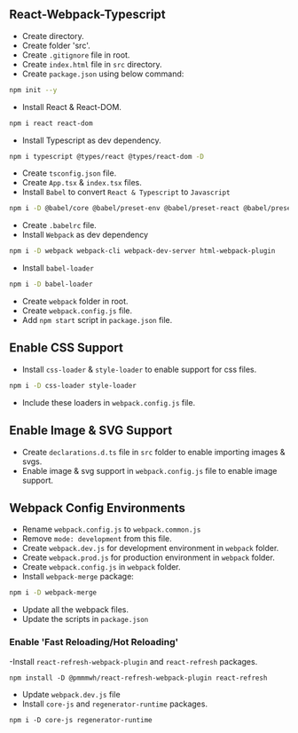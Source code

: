 ## React-Webpack-Typescript

- Create directory.
- Create folder 'src'.
- Create `.gitignore` file in root.
- Create `index.html` file in `src` directory.
- Create `package.json` using below command:

```bash
npm init --y
```

- Install React & React-DOM.

```bash
npm i react react-dom
```

- Install Typescript as dev dependency.

```bash
npm i typescript @types/react @types/react-dom -D
```

- Create `tsconfig.json` file.
- Create `App.tsx` & `index.tsx` files.
- Install `Babel` to convert `React & Typescript` to `Javascript`

```bash
npm i -D @babel/core @babel/preset-env @babel/preset-react @babel/preset-typescript
```

- Create `.babelrc` file.
- Install `Webpack` as dev dependency

```bash
npm i -D webpack webpack-cli webpack-dev-server html-webpack-plugin
```

- Install `babel-loader`

```bash
npm i -D babel-loader
```

- Create `webpack` folder in root.
- Create `webpack.config.js` file.
- Add `npm start` script in `package.json` file.

## Enable CSS Support

- Install `css-loader` & `style-loader` to enable support for css files.

```bash
npm i -D css-loader style-loader
```

- Include these loaders in `webpack.config.js` file.

## Enable Image & SVG Support

- Create `declarations.d.ts` file in `src` folder to enable importing images & svgs.
- Enable image & svg support in `webpack.config.js` file to enable image support.

## Webpack Config Environments

- Rename `webpack.config.js` to `webpack.common.js`
- Remove `mode: development` from this file.
- Create `webpack.dev.js` for development environment in `webpack` folder.
- Create `webpack.prod.js` for production environment in `webpack` folder.
- Create `webpack.config.js` in `webpack` folder.
- Install `webpack-merge` package:

```bash
npm i -D webpack-merge
```

- Update all the webpack files.
- Update the scripts in `package.json`

### Enable 'Fast Reloading/Hot Reloading'

-Install `react-refresh-webpack-plugin` and `react-refresh` packages.

```
npm install -D @pmmmwh/react-refresh-webpack-plugin react-refresh
```

- Update `webpack.dev.js` file
- Install `core-js` and `regenerator-runtime` packages.

```
npm i -D core-js regenerator-runtime
```

